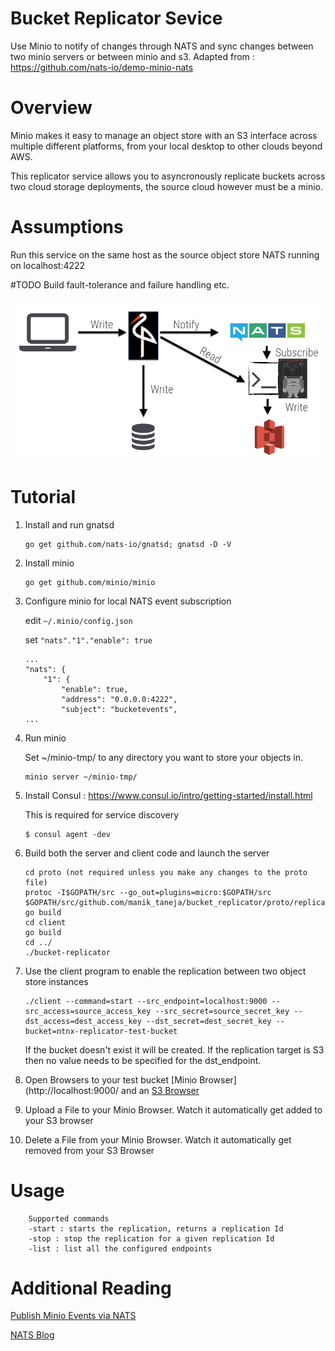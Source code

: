 # Bucket Replicator Sevice
Use Minio to notify of changes through NATS and sync changes between two minio servers or between minio
and s3.
Adapted from : https://github.com/nats-io/demo-minio-nats

# Overview
Minio makes it easy to manage an object store with an S3 interface across multiple different platforms, 
from your local desktop to other clouds beyond AWS.

This replicator service allows you to asyncronously replicate buckets across two cloud storage deployments, 
the source cloud however must be a minio. 

# Assumptions
Run this service on the same host as the source object store
NATS running on localhost:4222

#TODO
Build fault-tolerance and failure handling etc.

![Diagram](/readme_img/diag.png?raw=true "Diagram")

# Tutorial

1. Install and run gnatsd
    ```
    go get github.com/nats-io/gnatsd; gnatsd -D -V
    ```
1. Install minio
    ```
    go get github.com/minio/minio
    ```
1. Configure minio for local NATS event subscription
    
    edit `~/.minio/config.json`
    
    set `"nats"."1"."enable": true`
    
    ``` 
    ...
    "nats": {
        "1": {
            "enable": true,
            "address": "0.0.0.0:4222",
            "subject": "bucketevents",
    ...
    ```
1. Run minio
    
    Set ~/minio-tmp/ to any directory you want to store your objects in.
    
    ```
    minio server ~/minio-tmp/
    ```
1. Install Consul : https://www.consul.io/intro/getting-started/install.html

	This is required for service discovery
	```
	$ consul agent -dev
	```
1. Build both the server and client code and launch the server
	```
	cd proto (not required unless you make any changes to the proto file)
	protoc -I$GOPATH/src --go_out=plugins=micro:$GOPATH/src $GOPATH/src/github.com/manik_taneja/bucket_replicator/proto/replicator.proto
	go build
	cd client
	go build
	cd ../
	./bucket-replicator
	```
1. Use the client program to enable the replication between two object store instances
    ```
	./client --command=start --src_endpoint=localhost:9000 --src_access=source_access_key --src_secret=source_secret_key --dst_access=dest_access_key --dst_secret=dest_secret_key --bucket=ntnx-replicator-test-bucket
    ```

	If the bucket doesn't exist it will be created. If the replication target is S3 then no value needs to be
	specified for the dst_endpoint.
    
1. Open Browsers to your test bucket [Minio Browser](http://localhost:9000/ and 
an [S3 Browser](https://s3.console.aws.amazon.com/s3/buckets/ntnx-replicator-test-bucket/)

1. Upload a File to your Minio Browser. Watch it automatically get added to your S3 browser

1. Delete a File from your Minio Browser. Watch it automatically get removed from your S3 Browser

# Usage
```
	Supported commands
	-start : starts the replication, returns a replication Id
	-stop : stop the replication for a given replication Id
	-list : list all the configured endpoints
```

# Additional Reading
[Publish Minio Events via NATS](https://blog.minio.io/part-4-5-publish-minio-events-via-nats-79114ea5cd29#.s2sifywij)

[NATS Blog](http://nats.io/blog/)
